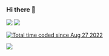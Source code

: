 ### Hi there 👋

<!--
**EdwardLeeData/EdwardLeeData** is a ✨ _special_ ✨ repository because its `README.md` (this file) appears on your GitHub profile.

Here are some ideas to get you started:

- 🔭 I’m currently working on ...
- 🌱 I’m currently learning ...
- 👯 I’m looking to collaborate on ...
- 🤔 I’m looking for help with ...
- 💬 Ask me about ...
- 📫 How to reach me: ...
- 😄 Pronouns: ...
- ⚡ Fun fact: ...
-->

<img src="https://github-readme-stats.vercel.app/api?username=EdwardLeeData&count_private=true&show_icons=true"/>
<img src="https://github-readme-stats.vercel.app/api/top-langs/?username=anuraghazra&layout=compact"/>

<a href="https://wakatime.com/@77298fc6-b57e-486c-bec5-2ea798830ccd"><img src="https://wakatime.com/badge/user/77298fc6-b57e-486c-bec5-2ea798830ccd.svg" alt="Total time coded since Aug 27 2022" /></a>

<img src="https://wakatime.com/share/@77298fc6-b57e-486c-bec5-2ea798830ccd/60128f1f-0dfd-481f-8aae-0f2ffe169cd0.svg" />
